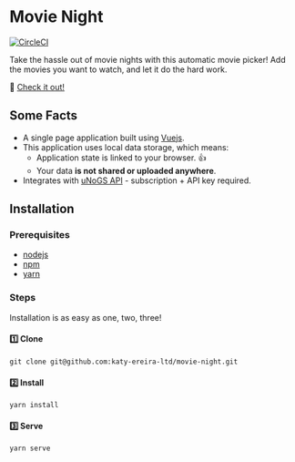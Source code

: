 # Movie Night

[![CircleCI](https://circleci.com/gh/katy-ereira-ltd/movie-night.svg?style=svg)](https://circleci.com/gh/katy-ereira-ltd/movie-night)

Take the hassle out of movie nights with this automatic movie picker! Add the movies you want to watch, and let it do the hard
work.

🔗 [Check it out!](https://katy-ereira-ltd.github.io/movie-night/)

## Some Facts

 - A single page application built using [Vuejs](https://vuejs.org).
 - This application uses local data storage, which means:
    - Application state is linked to your browser. 👍 
    - Your data **is not shared or uploaded anywhere**.
 - Integrates with [uNoGS API](https://rapidapi.com/unogs/api/unogs) - subscription + API key required.

## Installation

### Prerequisites

 - [nodejs](https://nodejs.org/en/)
 - [npm](https://www.npmjs.com/)
 - [yarn](https://yarnpkg.com/lang/en/)
 
### Steps

Installation is as easy as one, two, three!

#### 1️⃣ Clone

```
git clone git@github.com:katy-ereira-ltd/movie-night.git
```

#### 2️⃣ Install

```
yarn install
```

#### 3️⃣ Serve

```
yarn serve
```
